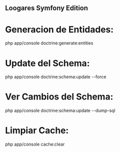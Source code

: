 Loogares Symfony Edition
------------------------


Generacion de Entidades:
====
php app/console doctrine:generate:entities

Update del Schema:
===
php app/console doctrine:schema:update --force

Ver Cambios del Schema:
===
php app/console doctrine:schema:update --dump-sql

Limpiar Cache:
===
php app/console cache:clear
